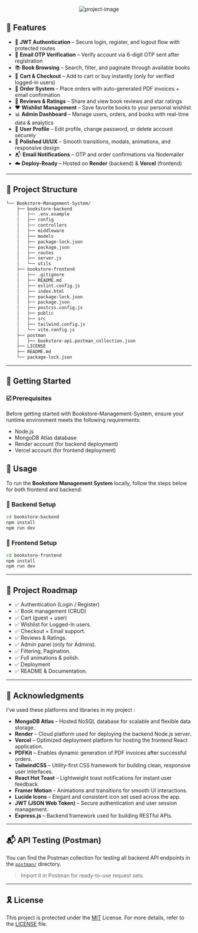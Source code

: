 <p align="center"><img src="https://socialify.git.ci/vippium/Bookstore-Management-System/image?custom_description=&amp;custom_language=React&amp;description=1&amp;font=Jost&amp;language=1&amp;name=1&amp;pattern=Transparent&amp;theme=Auto" alt="project-image"></p>


## 👾 Features

- 🔐 **JWT Authentication** – Secure login, register, and logout flow with protected routes  
- 📩 **Email OTP Verification** – Verify account via 6-digit OTP sent after registration 
- 📚 **Book Browsing** – Search, filter, and paginate through available books  
- 🛒 **Cart & Checkout** – Add to cart or buy instantly (only for verified logged-in users)  
- 🧾 **Order System** – Place orders with auto-generated PDF invoices + email confirmation  
- 💬 **Reviews & Ratings** – Share and view book reviews and star ratings  
- ❤️ **Wishlist Management** – Save favorite books to your personal wishlist  
- 📊 **Admin Dashboard** – Manage users, orders, and books with real-time data & analytics  
- 👤 **User Profile** – Edit profile, change password, or delete account securely  
- 🌈 **Polished UI/UX** – Smooth transitions, modals, animations, and responsive design  
- 📬 **Email Notifications** – OTP and order confirmations via Nodemailer  
- ☁️ **Deploy-Ready** – Hosted on **Render** (backend) & **Vercel** (frontend)  


---

## 📁 Project Structure

```sh
└── Bookstore-Management-System/
    ├── bookstore-backend
    │   ├── .env.example
    │   ├── config
    │   ├── controllers
    │   ├── middleware
    │   ├── models
    │   ├── package-lock.json
    │   ├── package.json
    │   ├── routes
    │   ├── server.js
    │   └── utils
    ├── bookstore-frontend
    │   ├── .gitignore
    │   ├── README.md
    │   ├── eslint.config.js
    │   ├── index.html
    │   ├── package-lock.json
    │   ├── package.json
    │   ├── postcss.config.js
    │   ├── public
    │   ├── src
    │   ├── tailwind.config.js
    │   └── vite.config.js
    ├── postman
    │   ├── bookstore-api.postman_collection.json
    ├── LICENSE
    ├── README.md
    └── package-lock.json
```

---
## 🚀 Getting Started

### ☑️ Prerequisites

Before getting started with Bookstore-Management-System, ensure your runtime environment meets the following requirements:

- Node.js
- MongoDB Atlas database
- Render account (for backend deployment)
- Vercel account (for frontend deployment)

## 🚀 Usage

To run the **Bookstore Management System** locally, follow the steps below for both frontend and backend:

### 🔧 Backend Setup

```bash
cd bookstore-backend
npm install
npm run dev
```
### 🎨 Frontend Setup

``` bash
cd bookstore-frontend
npm install
npm run dev
```

---
## 📌 Project Roadmap

- ✅ Authentication (Login / Register)
- ✅ Book management (CRUD)
- ✅ Cart (guest + user)
- ✅ Wishlist for Logged-In users.
- ✅ Checkout + Email support.
- ✅ Reviews & Ratings.
- ✅ Admin panel (only for Admins).
- ✅ Filtering, Pagination.
- ✅ Full animations & polish.
- ✅ Deployment
- ✅ README & Documentation.

---

## 🙌 Acknowledgments

I've used these platforms and libraries in my project :

- **MongoDB Atlas** – Hosted NoSQL database for scalable and flexible data storage.
- **Render** – Cloud platform used for deploying the backend Node.js server.
- **Vercel** – Optimized deployment platform for hosting the frontend React application.
- **PDFKit** – Enables dynamic generation of PDF invoices after successful orders.
- **TailwindCSS** – Utility-first CSS framework for building clean, responsive user interfaces.
- **React Hot Toast** – Lightweight toast notifications for instant user feedback.
- **Framer Motion** – Animations and transitions for smooth UI interactions.
- **Lucide Icons** – Elegant and consistent icon set used across the app.
- **JWT (JSON Web Token)** – Secure authentication and user session management.
- **Express.js** – Backend framework used for building RESTful APIs.

---

## 📬 API Testing (Postman)

You can find the Postman collection for testing all backend API endpoints in the [`postman/`](./postman) directory.

> Import it in Postman for ready-to-use request sets.

---

## 🎗 License

This project is protected under the [MIT](https://choosealicense.com/licenses/mit/) License. For more details, refer to the [LICENSE](https://github.com/vippium/Bookstore-Management-System/blob/8354ac12755e2cc51595e89f86e562243e2fd562/LICENSE) file.

